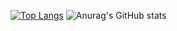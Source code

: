 [![Top Langs](https://github-readme-stats.vercel.app/api/top-langs/?username=mikeiasgabriel&layout=compact&theme=dracula)](https://github.com/anuraghazra/github-readme-stats)
![Anurag's GitHub stats](https://github-readme-stats.vercel.app/api?username=mikeiasgabriel&show_icons=true&theme=dracula)

